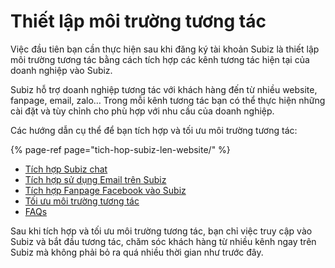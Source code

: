 # Thiết lập môi trường tương tác

Việc đầu tiên bạn cần thực hiện sau khi đăng ký tài khoản Subiz là thiết lập môi trường tương tác bằng cách tích hợp các kênh tương tác hiện tại của doanh nghiệp vào Subiz.

Subiz hỗ trợ doanh nghiệp tương tác với khách hàng đến từ nhiều website, fanpage, email, zalo… Trong mỗi kênh tương tác bạn có thể thực hiện những cài đặt và tùy chỉnh cho phù hợp với nhu cầu của doanh nghiệp.

Các hướng dẫn cụ thể để bạn tích hợp và tối ưu môi trường tương tác:

{% page-ref page="tich-hop-subiz-len-website/" %}

* [Tích hợp Subiz chat](https://help.subiz.com/bat-dau-voi-subiz/thiet-lap-moi-truong-tuong-tac/tich-hop-subiz-chat)
* [Tích hợp sử dụng Email trên Subiz](https://help.subiz.com/bat-dau-voi-subiz/thiet-lap-moi-truong-tuong-tac/tich-hop-su-dung-email-tren-subiz)
* [Tích hợp Fanpage Facebook vào Subiz](https://help.subiz.com/bat-dau-voi-subiz/thiet-lap-moi-truong-tuong-tac/tich-hop-fanpage-facebook-vao-subiz)
* [Tối ưu môi trường tương tác](https://help.subiz.com/bat-dau-voi-subiz/thiet-lap-moi-truong-tuong-tac/toi-uu-moi-truong-tuong-tac)
* [FAQs](https://help.subiz.com/bat-dau-voi-subiz/thiet-lap-moi-truong-tuong-tac/faqs)

Sau khi tích hợp và tối ưu môi trường tương tác, bạn chỉ việc truy cập vào Subiz và bắt đầu tương tác, chăm sóc khách hàng từ nhiều kênh ngay trên Subiz mà không phải bỏ ra quá nhiều thời gian như trước đây.  


